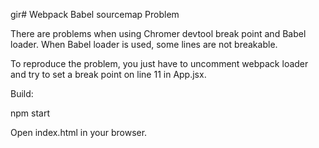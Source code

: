 gir# Webpack Babel sourcemap Problem

There are problems when using Chromer devtool break point and Babel loader.
When Babel loader is used, some lines are not breakable.

To reproduce the problem, you just have to uncomment webpack loader and try to set a break point on line 11 in App.jsx.

Build:

npm start

Open index.html in your browser.
